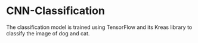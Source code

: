# CNN-Classification
The classification model is trained using TensorFlow and its Kreas library to  classify the image of dog and cat.
